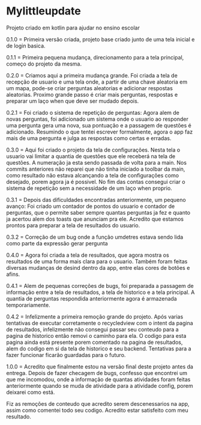 # Mylittleupdate
Projeto criado em kotlin para ajudar no ensino escolar

0.1.0 = Primeira versão criada, projeto base criado junto de uma tela inicial e de login basica.

0.1.1 = Primeira pequena mudança, direcionamento para a tela principal, começo do projeto da mesma.

0.2.0 =  Criamos aqui a primeira mudança grande. Foi criada a tela de recepção de usuario e uma tela onde, a partir de uma chave aleatoria em um mapa, pode-se criar perguntas aleatorias e adicionar respostas aleatorias. Proximo grande passo é criar mais perguntas, respostas e preparar um laço when que deve ser mudado depois.

0.2.1 = Foi criado o sistema de repetição de perguntas: Agora alem de novas perguntas, foi adicionado um sistema onde o usuario ao responder uma pergunta gera uma nova, sua pontuação e a passagem de questões é adicionado. Resumindo o que tentei escrever formalmente, agora o app faz mais de uma pergunta e julga as respostas como certas e erradas.

0.3.0 = Aqui foi criado o projeto da tela de configurações. Nesta tela o usuario vai limitar a quantia de questões que ele receberá na tela de questões. A numeração ja esta sendo passada de volta para a main. Nos commits anteriores não reparei que não tinha iniciado a toolbar da main, como resultado não estava alcançando a tela de configurações como desejado, porem agora ja é possivel. No fim das contas consegui criar o sistema de repetição sem a necessidade de um laço when proprio.

0.3.1 = Depois das dificuldades encontradas anteriormente, um pequeno avanço: Foi criado um contador de pontos do usuario e contador de perguntas, que o permite saber sempre quantas perguntas ja fez e quanto ja acertou alem dos toasts que anunciam pra ele. Acredito que estamos prontos para preparar a tela de resultados do usuario.

0.3.2 = Correção de um bug onde a função umdetres estava sendo lida como parte da expressão gerar pergunta

0.4.0 = Agora foi criada a tela de resultados, que agora mostra os resultados de uma forma mais clara para o usuario. Também foram feitas diversas mudanças de desind dentro da app, entre elas cores de botões e afins.

0.4.1 =  Alem de pequenas correções de bugs, foi preparada a passagem de informação entre a tela de resultados, a tela de historico e a tela principal. A quantia de perguntas respondida anteriormente agora é armazenada temporariamente.

0.4.2 = Infelizmente a primeira remoção grande do projeto. Após varias tentativas de executar corretamente o recycledview com o intent da pagina de resultados, infelizmente não consegui passar seu conteudo para a pagina de historico então removi o caminho para ela. O codigo para esta pagina ainda está presente porem comentado na pagina de resultados, alem do codigo em si da tela de historico e seu backend. Tentativas para a fazer funcionar ficarão guardadas para o futuro.

1.0.0 = Acredito que finalmente estou na versão final deste projeto antes da entrega. Depois de fazer checagem de bugs, confesso que encontrei um que me incomodou, onde a informação de quantas atividades foram feitas anteriormente quando se muda de atividade para a atividade config, porem deixarei como está. 

Fiz as remoções de conteudo que acredito serem descenessarios na app, assim como comentei todo seu codigo. Acredito estar satisfeito com meu resultado.